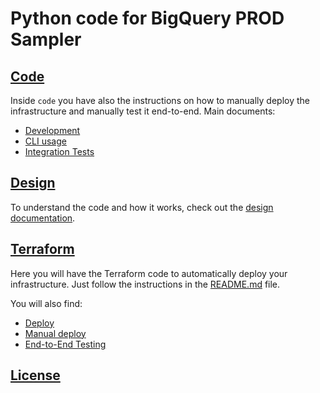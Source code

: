 # Python code for BigQuery PROD Sampler

## [Code](./code)

Inside `code` you have also the instructions on how to manually deploy the infrastructure
 and manually test it end-to-end.
Main documents:

* [Development](./code/DEVELOPMENT.md)
* [CLI usage](./code/CLI_USAGE.md)
* [Integration Tests](./code/INTEG_TESTING.md)

## [Design](./DESIGN.md)

To understand the code and how it works, check out the [design documentation](./DESIGN.md).

## [Terraform](./terraform)

Here you will have the Terraform code to automatically deploy your infrastructure.
Just follow the instructions in the [README.md](./terraform/README.md) file.

You will also find:

* [Deploy](./terraform/DEPLOY.md)
* [Manual deploy](./terraform/DEPLOY_MANUAL.md)
* [End-to-End Testing](./terraform/TESTING.md)

## [License](./LICENSE)